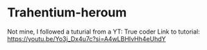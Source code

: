 # Trahentium-heroum
Not mine, I followed a tuturial from a YT: True coder
Link to tutorial:
https://youtu.be/Yo3j_Dx4u7c?si=A4wLBHIvHh4eUhdY
